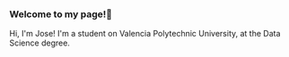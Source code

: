 ### Welcome to my page!👋

Hi, I'm Jose! I'm a student on Valencia Polytechnic University, at the Data Science degree.
